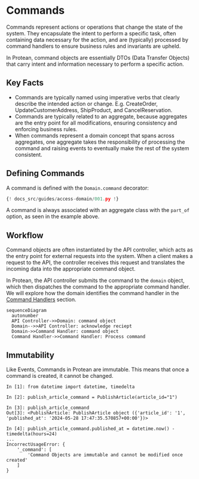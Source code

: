 # Commands

Commands represent actions or operations that change the state of the system.
They encapsulate the intent to perform a specific task, often containing data necessary for the action, and are (typically) processed by command handlers to
ensure business rules and invariants are upheld.

In Protean, command objects are essentially DTOs (Data Transfer Objects) that
carry intent and information necessary to perform a specific action.

## Key Facts

- Commands are typically named using imperative verbs that clearly describe the intended action or change. E.g. CreateOrder, UpdateCustomerAddress,
ShipProduct, and CancelReservation.
- Commands are typically related to an aggregate, because aggregates are the
entry point for all modifications, ensuring consistency and enforcing business
rules.
- When commands represent a domain concept that spans across aggregates, one
aggregate takes the responsibility of processing the command and raising events
to eventually make the rest of the system consistent.

## Defining Commands

A command is defined with the `Domain.command` decorator:

```python hl_lines="12-15"
{! docs_src/guides/access-domain/001.py !}
```

A command is always associated with an aggregate class with the `part_of`
option, as seen in the example above.

## Workflow

Command objects are often instantiated by the API controller, which acts as the
entry point for external requests into the system. When a client makes a
request to the API, the controller receives this request and translates the
incoming data into the appropriate command object.

In Protean, the API controller submits the command to the `domain` object,
which then dispatches the command to the appropriate command handler. We will
explore how the domain identifies the command handler in the
[Command Handlers](./command-handlers.md) section.

```mermaid
sequenceDiagram
  autonumber
  API Controller->>Domain: command object
  Domain-->>API Controller: acknowledge reciept
  Domain->>Command Handler: command object
  Command Handler->>Command Handler: Process command
```

## Immutability

Like Events, Commands in Protean are immutable. This means that once a
command is created, it cannot be changed.

```shell hl_lines="8-14"
In [1]: from datetime import datetime, timedelta

In [2]: publish_article_command = PublishArticle(article_id="1")

In [3]: publish_article_command
Out[3]: <PublishArticle: PublishArticle object ({'article_id': '1', 'published_at': '2024-05-28 17:47:35.570857+00:00'})>

In [4]: publish_article_command.published_at = datetime.now() - timedelta(hours=24)
...
IncorrectUsageError: {
    '_command': [
        'Command Objects are immutable and cannot be modified once created'
    ]
}
```
